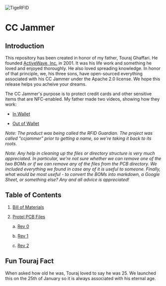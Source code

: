 ![TigeRFID](assets/tigerfid.jpg)
# CC Jammer

## Introduction

This repository has been created in honor of my father, Touraj Ghaffari. He founded [ActiveWave, Inc.](http://www.activewaveinc.com/) in 2001. It was his life work and something he loved and enjoyed thoroughly. He also loved spreading knowledge. In honor of that principle, we, his three sons, have open-sourced everything associated with his CC Jammer under the Apache 2.0 license. We hope this release helps you acheive your dreams.

The CC Jammer's purpose is to protect credit cards and other sensitive items that are NFC-enabled. My father made two videos, showing how they work:

* [In Wallet](https://www.youtube.com/watch?v=5VIWjBv9iFk)

* [Out of Wallet](https://www.youtube.com/watch?v=TXtZF7adKfY)

_Note: The product was being called the RFID Guardian. The project was called "ccjammer" prior to getting a name, so we're taking it back to its roots._

_Note: Any help in cleaning up the files or directory structure is very much appreciated. In particular, we're not sure whether we can remove one of the two BOMs or if we can remove any of the files from the PCB directory. We included everything we found in case any of it is useful to someone. Finally, what would be most useful - to convert the BOMs into markdown, a Google Sheet, or something else? Any and all advice is appreciated!_

## Table of Contents

1. [Bill of Materials](bom)

2. [Protel PCB Files](protel_pcb_files)

    a. [Rev 0](protel_pcb_files/rev_0)

    b. [Rev 1](protel_pcb_files/rev_1)

    c. [Rev 2](protel_pcb_files/rev_2)

## Fun Touraj Fact

When asked how old he was, Touraj loved to say he was 25. We launched this on the 25th of January so it is always associated with his eternal age.